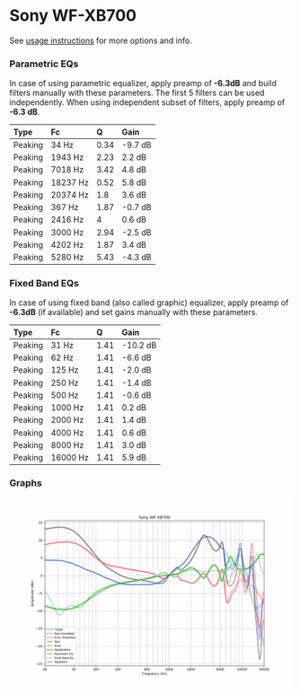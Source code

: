 # Sony WF-XB700
See [usage instructions](https://github.com/jaakkopasanen/AutoEq#usage) for more options and info.

### Parametric EQs
In case of using parametric equalizer, apply preamp of **-6.3dB** and build filters manually
with these parameters. The first 5 filters can be used independently.
When using independent subset of filters, apply preamp of **-6.3 dB**.

| Type    | Fc       |    Q | Gain    |
|:--------|:---------|:-----|:--------|
| Peaking | 34 Hz    | 0.34 | -9.7 dB |
| Peaking | 1943 Hz  | 2.23 | 2.2 dB  |
| Peaking | 7018 Hz  | 3.42 | 4.8 dB  |
| Peaking | 18237 Hz | 0.52 | 5.8 dB  |
| Peaking | 20374 Hz | 1.8  | 3.6 dB  |
| Peaking | 367 Hz   | 1.87 | -0.7 dB |
| Peaking | 2416 Hz  | 4    | 0.6 dB  |
| Peaking | 3000 Hz  | 2.94 | -2.5 dB |
| Peaking | 4202 Hz  | 1.87 | 3.4 dB  |
| Peaking | 5280 Hz  | 5.43 | -4.3 dB |

### Fixed Band EQs
In case of using fixed band (also called graphic) equalizer, apply preamp of **-6.3dB**
(if available) and set gains manually with these parameters.

| Type    | Fc       |    Q | Gain     |
|:--------|:---------|:-----|:---------|
| Peaking | 31 Hz    | 1.41 | -10.2 dB |
| Peaking | 62 Hz    | 1.41 | -6.6 dB  |
| Peaking | 125 Hz   | 1.41 | -2.0 dB  |
| Peaking | 250 Hz   | 1.41 | -1.4 dB  |
| Peaking | 500 Hz   | 1.41 | -0.6 dB  |
| Peaking | 1000 Hz  | 1.41 | 0.2 dB   |
| Peaking | 2000 Hz  | 1.41 | 1.4 dB   |
| Peaking | 4000 Hz  | 1.41 | 0.6 dB   |
| Peaking | 8000 Hz  | 1.41 | 3.0 dB   |
| Peaking | 16000 Hz | 1.41 | 5.9 dB   |

### Graphs
![](./Sony%20WF-XB700.png)